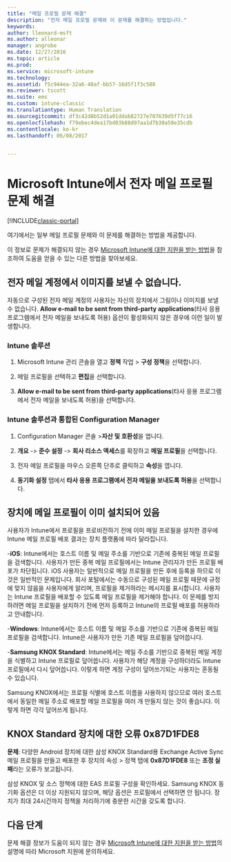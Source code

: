 ```yaml
---
title: "메일 프로필 문제 해결"
description: "전자 메일 프로필 문제와 이 문제를 해결하는 방법입니다."
keywords: 
author: lleonard-msft
ms.author: alleonar
manager: angrobe
ms.date: 12/27/2016
ms.topic: article
ms.prod: 
ms.service: microsoft-intune
ms.technology: 
ms.assetid: f5c944ea-32a6-48af-bb57-16d5f1f3c588
ms.reviewer: tscott
ms.suite: ems
ms.custom: intune-classic
ms.translationtype: Human Translation
ms.sourcegitcommit: df3c42d8b52d1a01ddab82727e707639d5f77c16
ms.openlocfilehash: f79ebec4dea17bd03b88d97aa1d7b30a58e35cdb
ms.contentlocale: ko-kr
ms.lasthandoff: 06/08/2017


---
```


# <a name="troubleshoot-email-profiles-in-microsoft-intune"></a>Microsoft Intune에서 전자 메일 프로필 문제 해결

[!INCLUDE[classic-portal](../includes/classic-portal.md)]

여기에서는 일부 메일 프로필 문제와 이 문제를 해결하는 방법을 제공합니다.

이 정보로 문제가 해결되지 않는 경우 [Microsoft Intune에 대한 지원을 받는 방법](how-to-get-support-for-microsoft-intune.md)을 참조하여 도움을 얻을 수 있는 다른 방법을 찾아보세요.


## <a name="unable-to-send-images-from--email-account"></a>전자 메일 계정에서 이미지를 보낼 수 없습니다.
자동으로 구성된 전자 메일 계정의 사용자는 자신의 장치에서 그림이나 이미지를 보낼 수 없습니다.
**Allow e-mail to be sent from third-party applications**(타사 응용 프로그램에서 전자 메일을 보내도록 허용) 옵션이 활성화되지 않은 경우에 이런 일이 발생합니다.

### <a name="intune-solution"></a>Intune 솔루션

1.  Microsoft Intune 관리 콘솔을 열고 **정책** 작업 &gt; **구성 정책**을 선택합니다.

2.  메일 프로필을 선택하고 **편집**을 선택합니다.

3.  **Allow e-mail to be sent from third-party applications**(타사 응용 프로그램에서 전자 메일을 보내도록 허용)을 선택합니다.

### <a name="configuration-manager-integrated-with-intune-solution"></a>Intune 솔루션과 통합된 Configuration Manager

1.  Configuration Manager 콘솔 &gt;**자산 및 호환성**을 엽니다.

2.  **개요**  -&gt; **준수 설정**  -&gt; **회사 리소스 액세스**를 확장하고 **메일 프로필**을 선택합니다.

3.  전자 메일 프로필을 마우스 오른쪽 단추로 클릭하고 **속성**을 엽니다.

4.  **동기화 설정** 탭에서 **타사 응용 프로그램에서 전자 메일을 보내도록 허용**을 선택합니다.


## <a name="device-already-has-an-email-profile-installed"></a>장치에 메일 프로필이 이미 설치되어 있음

사용자가 Intune에서 프로필을 프로비전하기 전에 이미 메일 프로필을 설치한 경우에 Intune 메일 프로필 배포 결과는 장치 플랫폼에 따라 달라집니다.

-**iOS**: Intune에서는 호스트 이름 및 메일 주소를 기반으로 기존에 중복된 메일 프로필을 검색합니다. 사용자가 만든 중복 메일 프로필에서는 Intune 관리자가 만든 프로필 배포가 차단됩니다. iOS 사용자는 일반적으로 메일 프로필을 만든 후에 등록을 하므로 이것은 일반적인 문제입니다. 회사 포털에서는 수동으로 구성된 메일 프로필 때문에 규정에 맞지 않음을 사용자에게 알리며, 프로필을 제거하라는 메시지를 표시합니다. 사용자는 Intune 프로필을 배포할 수 있도록 메일 프로필을 제거해야 합니다. 이 문제를 방지하려면 메일 프로필을 설치하기 전에 먼저 등록하고 Intune의 프로필 배포를 허용하라고 안내합니다.

-**Windows**: Intune에서는 호스트 이름 및 메일 주소를 기반으로 기존에 중복된 메일 프로필을 검색합니다. Intune은 사용자가 만든 기존 메일 프로필을 덮어씁니다.

-**Samsung KNOX Standard**: Intune에서는 메일 주소를 기반으로 중복된 메일 계정을 식별하고 Intune 프로필로 덮어씁니다. 사용자가 해당 계정을 구성하더라도 Intune 프로필에서 다시 덮어씁니다. 이렇게 하면 계정 구성이 덮어쓰기되는 사용자는 혼동될 수 있습니다.

Samsung KNOX에서는 프로필 식별에 호스트 이름을 사용하지 않으므로 여러 호스트에서 동일한 메일 주소로 배포할 메일 프로필을 여러 개 만들지 않는 것이 좋습니다. 이렇게 하면 각각 덮어쓰게 됩니다.

## <a name="error--0x87d1fde8-for-knox-standard-device"></a>KNOX Standard 장치에 대한 오류 0x87D1FDE8
**문제**: 다양한 Android 장치에 대한 삼성 KNOX Standard용 Exchange Active Sync 메일 프로필을 만들고 배포한 후 장치의 속성 &gt; 정책 탭에 **0x87D1FDE8** 또는 **조정 실패**라는 오류가 보고됩니다.

삼성 KNOX 및 소스 정책에 대한 EAS 프로필 구성을 확인하세요. Samsung KNOX 동기화 옵션은 더 이상 지원되지 않으며, 해당 옵션은 프로필에서 선택하면 안 됩니다. 장치가 최대 24시간까지 정책을 처리하기에 충분한 시간을 갖도록 합니다.

## <a name="next-steps"></a>다음 단계
문제 해결 정보가 도움이 되지 않는 경우 [Microsoft Intune에 대한 지원을 받는 방법](how-to-get-support-for-microsoft-intune.md)의 설명에 따라 Microsoft 지원에 문의하세요.

